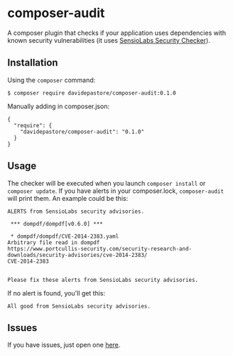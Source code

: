 # composer-audit
A composer plugin that checks if your application uses dependencies with known security vulnerabilities (it uses [SensioLabs Security Checker][1]).

## Installation
Using the `composer` command:

    $ composer require davidepastore/composer-audit:0.1.0

Manually adding in composer.json:

    {
      "require": {
        "davidepastore/composer-audit": "0.1.0"
      }
    }

## Usage
The checker will be executed when you launch `composer install` or `composer update`.
If you have alerts in your composer.lock, `composer-audit` will print them. An example could be this:

    ALERTS from SensioLabs security advisories.

     *** dompdf/dompdf[v0.6.0] ***

     * dompdf/dompdf/CVE-2014-2383.yaml
    Arbitrary file read in dompdf
    https://www.portcullis-security.com/security-research-and-downloads/security-advisories/cve-2014-2383/
    CVE-2014-2383
    
    
    Please fix these alerts from SensioLabs security advisories.

If no alert is found, you'll get this:

    All good from SensioLabs security advisories.

## Issues

If you have issues, just open one [here][2].

[1]: https://github.com/sensiolabs/security-checker
[2]: https://github.com/DavidePastore/composer-audit/issues
